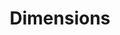 ---
bigquery: https://console.cloud.google.com/bigquery?p=covid-19-dimensions-ai&page=table&d=data&t=publications
contributors: Digital Science, https://www.digital-science.com/
cost: Free for personal, non-commercial use.
description: Dimensions contains more than 100 million publications, ranging from
  articles published in scholarly journals, books and book chapters, to preprints
  and conference proceedings. All publications are contextualized with linked data
  sets, funding, publications, patents, clinical trials, and policy documents. You
  can also view associated categories, funders, institutions, and researcher profiles.
documentation: https://docs.dimensions.ai/bigquery/index.html
last_edit: 04/09/2022, 04:32:46
location: https://www.dimensions.ai/products/free/
maintained_by: Digital Science, https://www.digital-science.com/
schema_fields:
- end_year
- associated_publication_pmid
- concepts
- clinical_trial_ids
- brief_title
- resulting_publication_ids
- status
- current_assignee_orgs
- legal_status
- category_icrp_cso
- original_title
- proceedings_title
- date_imported_gbq
- acronym
- funding_usd
- foa_number
- grant_number
- source_id
- funding_details
- funding_eur
- reference_ids
- subtitles
- category_bra
- volume
- date
- id
- current_assignee
- investigators
- funding_aud
- associated_publication_arxiv_id
- funding_jpy
- family_members_ids
- description
- family_id
- research_org_state_names
- funder_org
- start_date
- established
- assignee_orgs
- funder_org_state_codes
- original_abstract
- research_org_country_names
- funder_org_acronyms
- mesh_terms
- date_print
- created_date
- categories
- category_hra
- legal_events
- pmcid
- citations_count
- repository_url
- publisher
- funder_countries
- altmetrics
- pages
- aliases
- wikipedia_url
- expiration_date
- priority_date
- external_ids
- original_assignee_countries
- active_years
- patent_ids
- links
- associated_publication_id
- eisbn
- original_assignee_orgs
- publication_date
- funding_amount
- filing_year
- funding_cny
- filing_status
- abstract
- category_uoa
- pmid
- editors
- inventor_names
- journal
- embargo_date
- category_icrp_ct
- relationships
- funding_cad
- language
- current_assignee_countries
- metrics
- date_modified
- interventions
- original_assignee
- category_for
- funding_gbp
- research_org_city_names
- associated_grant_ids
- repository_id
- phase
- start_year
- registry
- repository_name
- open_access_categories_v2
- date_online
- filing_date
- research_org_state_codes
- research_orgs
- book_series_title
- category_hrcs_rac
- authors
- funding_nzd
- gender
- book_title
- year
- type
- priority_year
- citation_string
- expiration_year
- doi
- jurisdiction
- resulting_publication_doi
- granted_date
- email_address
- organisation_details
- category_rcdc
- labels
- acknowledgements
- conference
- acronyms
- application_number
- journal_lists
- cpc
- isbn
- cited_by_ids
- research_org_cities
- funding_chf
- issue
- arxiv_id
- end_date
- citations
- date_inserted
- associated_publication_doi
- conditions
- publication_ids
- category_sdg
- assignee_countries
- research_org_countries
- funder_org_countries
- address
- license
- funder_org_cities
- linkout
- parent_id
- date_normal
- publication_year
- types
- open_access_categories
- mesh_headings
- category_hrcs_hc
- funding_currency
- granted_year
- name
- family_count
- researcher_ids
- ipcr
- supporting_grant_ids
- funder_orgs
- title
- kind
shortname: dimensions
tags:
- scholarly literature
- patents
- funding
- clinical trials
- academic profiles
terms_of_use: 'Use of both the Dimensions COVID-19 dataset and full Dimensions dataset
  are subject to the Dimensions Terms of use: https://www.dimensions.ai/policies-terms-legal '
title: Dimensions
uuid: dcff88bd-fe6b-4fdb-8159-809bf9d7bc1c
---